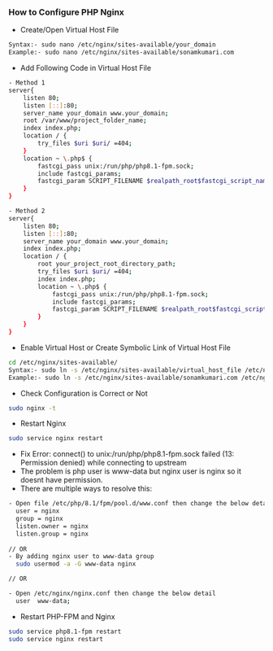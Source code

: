 ### How to Configure PHP Nginx
- Create/Open Virtual Host File
```sh
Syntax:- sudo nano /etc/nginx/sites-available/your_domain
Example:- sudo nano /etc/nginx/sites-available/sonamkumari.com
```
- Add Following Code in Virtual Host File
```sh
- Method 1
server{
    listen 80;
    listen [::]:80;
    server_name your_domain www.your_domain;
    root /var/www/project_folder_name;
    index index.php;
    location / {
        try_files $uri $uri/ =404;
    }
    location ~ \.php$ {
        fastcgi_pass unix:/run/php/php8.1-fpm.sock;
        include fastcgi_params;
        fastcgi_param SCRIPT_FILENAME $realpath_root$fastcgi_script_name;
    }
}

- Method 2
server{
    listen 80;
    listen [::]:80;
    server_name your_domain www.your_domain;
    index index.php;
    location / {
        root your_project_root_directory_path;
        try_files $uri $uri/ =404;
        index index.php;
        location ~ \.php$ {
            fastcgi_pass unix:/run/php/php8.1-fpm.sock;
            include fastcgi_params;
            fastcgi_param SCRIPT_FILENAME $realpath_root$fastcgi_script_name;
        }
    }
}
```
- Enable Virtual Host or Create Symbolic Link of Virtual Host File
```sh
cd /etc/nginx/sites-available/
Syntax:- sudo ln -s /etc/nginx/sites-available/virtual_host_file /etc/nginx/sites-enabled/virtual_host_file
Example:- sudo ln -s /etc/nginx/sites-available/sonamkumari.com /etc/nginx/sites-enabled/sonamkumari.com
```
- Check Configuration is Correct or Not
```sh
sudo nginx -t
```
- Restart Nginx
```sh
sudo service nginx restart
```
- Fix Error: connect() to unix:/run/php/php8.1-fpm.sock failed (13: Permission denied) while connecting to upstream
- The problem is php user is www-data but nginx user is nginx so it doesnt have permission.
- There are multiple ways to resolve this: 
```sh
- Open file /etc/php/8.1/fpm/pool.d/www.conf then change the below details
  user = nginx
  group = nginx
  listen.owner = nginx
  listen.group = nginx
  
// OR
- By adding nginx user to www-data group
  sudo usermod -a -G www-data nginx

// OR

- Open /etc/nginx/nginx.conf then change the below detail
  user  www-data;
```
- Restart PHP-FPM and Nginx
```sh
sudo service php8.1-fpm restart
sudo service nginx restart
```
